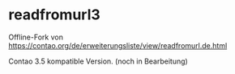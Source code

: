 # readfromurl3

Offline-Fork von https://contao.org/de/erweiterungsliste/view/readfromurl.de.html

Contao 3.5 kompatible Version. (noch in Bearbeitung)